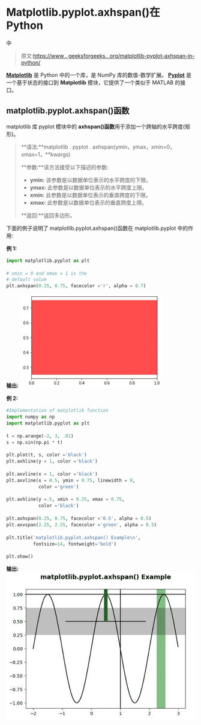 # Matplotlib.pyplot.axhspan()在 Python

中

> 原文:[https://www . geeksforgeeks . org/matplotlib-pyplot-axhspan-in-python/](https://www.geeksforgeeks.org/matplotlib-pyplot-axhspan-in-python/)

**[Matplotlib](https://www.geeksforgeeks.org/python-introduction-matplotlib/)** 是 Python 中的一个库，是 NumPy 库的数值-数学扩展。 **[Pyplot](https://www.geeksforgeeks.org/pyplot-in-matplotlib/)** 是一个基于状态的接口到 **Matplotlib** 模块，它提供了一个类似于 MATLAB 的接口。

## matplotlib.pyplot.axhspan()函数

matplotlib 库 pyplot 模块中的 **axhspan()函数**用于添加一个跨轴的水平跨度(矩形)。

> **语法:**matplotlib . pyplot . axhspan(ymin，ymax，xmin=0，xmax=1，**kwargs)
> 
> **参数:**该方法接受以下描述的参数:
> 
> *   **ymin:** 该参数是以数据单位表示的水平跨度的下限。
> *   **ymax:** 此参数是以数据单位表示的水平跨度上限。
> *   **xmin:** 此参数是以数据单位表示的垂直跨度的下限。
> *   **xmax:** 此参数是以数据单位表示的垂直跨度上限。
> 
> **返回:**返回多边形。

下面的例子说明了 matplotlib.pyplot.axhspan()函数在 matplotlib.pyplot 中的作用:

**例 1:**

```py
import matplotlib.pyplot as plt

# xmin = 0 and xmax = 1 is the
# default value
plt.axhspan(0.25, 0.75, facecolor ='r', alpha = 0.7)
```

**输出:**
![](img/99332de918032af620e8ca37f74ad8e6.png)

**例 2:**

```py
#Implementation of matplotlib function
import numpy as np 
import matplotlib.pyplot as plt 

t = np.arange(-2, 3, .01) 
s = np.sin(np.pi * t) 

plt.plot(t, s, color ='black') 
plt.axhline(y = 1, color ='black') 

plt.axvline(x = 1, color ='black') 
plt.axvline(x = 0.5, ymin = 0.75, linewidth = 8,
            color ='green') 

plt.axhline(y =.5, xmin = 0.25, xmax = 0.75,
            color ='black') 

plt.axhspan(0.25, 0.75, facecolor ='0.5', alpha = 0.5) 
plt.axvspan(2.25, 2.55, facecolor ='green', alpha = 0.5) 

plt.title('matplotlib.pyplot.axhspan() Example\n',
          fontsize=14, fontweight='bold')

plt.show()
```

**输出:**
![](img/90fdd5a0a3e41f66fe4d18d3de840d5e.png)